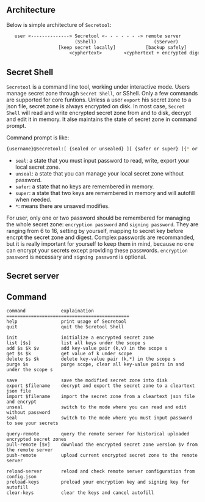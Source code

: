 ## Architecture

Below is simple architecture of `Secretool`:
```txt
   user <--------------> Secretool <- - - - - - -> remote server
                         (SShell)                     (SServer)
                   [keep secret locally]           [backup safely]
                       <cyphertext>        <cyphertext + encrypted digest>
```

## Secret Shell

`Secretool` is a command line tool, working under interactive mode. Users manage secret zone through `Secret Shell`, or SShell. Only a few commands are supported for core funtions. Unless a user `export` his secret zone to a json file, secret zone is always encrypted on disk. In most case, `Secret Shell` will read and write encrypted secret zone from and to disk, decrypt and edit it in memory. It alse maintains the state of secret zone in command prompt.

Command prompt is like:
```sh
{username}@Secretool:[ {sealed or unsealed} ][ {safer or super} ]{* or null}> {your command} 
```
- `seal`: a state that you must input password to read, write, export your local secret zone.
- `unseal`: a state that you can manage your local secret zone without password.
- `safer`: a state that no keys are remembered in memory.
- `super`: a state that two keys are remembered in memory and will autofill when needed.
- `*`: means there are unsaved modifies.

For user, only one or two password should be remembered for managing the whole secret zone: `encryption password` and `signing password`. They are ranging from 6 to 16, setting by yourself, mapping to secret key before encrpt the secret zone and digest. Complex passwords are recommanded, but it is really important for yourself to keep them in mind, because no one can encrypt your secrets except providing these passwords. `encryption password` is necessary and `signing password` is optional.

## Secret server

## Command

```
command             explaination
=============================================
help                print usage of Secretool
quit                quit the Scretool Shell

init                initialize a encrypted secret zone
list [$s]           list all keys under the scope s
add $s $k $v        add key-value pair (k,v) in the scope s
get $s $k           get value of k under scope
delete $s $k        delete key-value pair (k,*) in the scope s
purge $s            purge scope, clear all key-value pairs in and under the scope s

save                save the modified secret zone into disk
export $filename    decrypt and export the secret zone to a cleartext json file
import $filename    import the secret zone from a cleartext json file and encrypt
unseal              switch to the mode where you can read and edit without password
seal                switch to the mode where you must input password to see your secrets

query-remote        query the remote server for historical uploaded encrypted secret zones
pull-remote [$v]    download the encrypted secret zone version $v from the remote server
push-remote         upload current encrypted secret zone to the remote server

reload-server       reload and check remote server configuration from config.json
preload-keys        preload your encryption key and signing key for autofill
clear-keys          clear the keys and cancel autofill
```